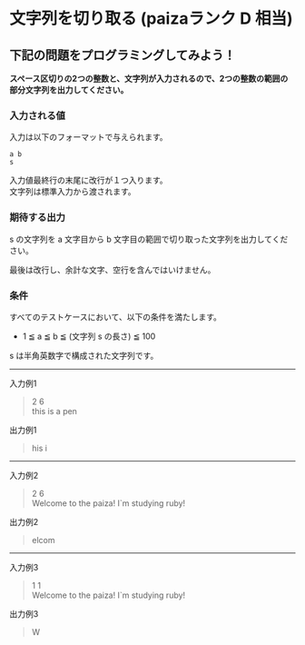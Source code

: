 # 文字列を切り取る (paizaランク D 相当)
## 下記の問題をプログラミングしてみよう！
**スペース区切りの2つの整数と、文字列が入力されるので、2つの整数の範囲の部分文字列を出力してください。**

### 入力される値
入力は以下のフォーマットで与えられます。
```
a b
s
```

入力値最終行の末尾に改行が１つ入ります。  
文字列は標準入力から渡されます。 

### 期待する出力
s の文字列を a 文字目から b 文字目の範囲で切り取った文字列を出力してください。

最後は改行し、余計な文字、空行を含んではいけません。

### 条件
すべてのテストケースにおいて、以下の条件を満たします。

- 1 ≦ a ≦ b ≦ (文字列 s の長さ) ≦ 100

s は半角英数字で構成された文字列です。

---
入力例1
> 2 6  
> this is a pen

出力例1
> his i

---
入力例2
> 2 6  
> Welcome to the paiza! I`m studying ruby!

出力例2
> elcom

---
入力例3
> 1 1  
> Welcome to the paiza! I`m studying ruby!

出力例3
> W
